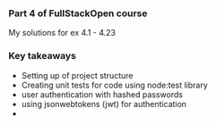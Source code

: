 ### Part 4 of FullStackOpen course

My solutions for ex 4.1 - 4.23

### Key takeaways

 - Setting up of project structure
 - Creating unit tests for code using node:test library
 - user authentication with hashed passwords
 - using jsonwebtokens (jwt) for authentication
 - 